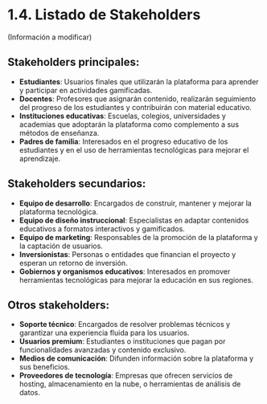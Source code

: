 # 1.4. Listado de Stakeholders

(Información a modificar)

## Stakeholders principales:
- **Estudiantes**: Usuarios finales que utilizarán la plataforma para aprender y participar en actividades gamificadas.
- **Docentes**: Profesores que asignarán contenido, realizarán seguimiento del progreso de los estudiantes y contribuirán con material educativo.
- **Instituciones educativas**: Escuelas, colegios, universidades y academias que adoptarán la plataforma como complemento a sus métodos de enseñanza.
- **Padres de familia**: Interesados en el progreso educativo de los estudiantes y en el uso de herramientas tecnológicas para mejorar el aprendizaje.

## Stakeholders secundarios:
- **Equipo de desarrollo**: Encargados de construir, mantener y mejorar la plataforma tecnológica.
- **Equipo de diseño instruccional**: Especialistas en adaptar contenidos educativos a formatos interactivos y gamificados.
- **Equipo de marketing**: Responsables de la promoción de la plataforma y la captación de usuarios.
- **Inversionistas**: Personas o entidades que financian el proyecto y esperan un retorno de inversión.
- **Gobiernos y organismos educativos**: Interesados en promover herramientas tecnológicas para mejorar la educación en sus regiones.

## Otros stakeholders:
- **Soporte técnico**: Encargados de resolver problemas técnicos y garantizar una experiencia fluida para los usuarios.
- **Usuarios premium**: Estudiantes o instituciones que pagan por funcionalidades avanzadas y contenido exclusivo.
- **Medios de comunicación**: Difunden información sobre la plataforma y sus beneficios.
- **Proveedores de tecnología**: Empresas que ofrecen servicios de hosting, almacenamiento en la nube, o herramientas de análisis de datos.